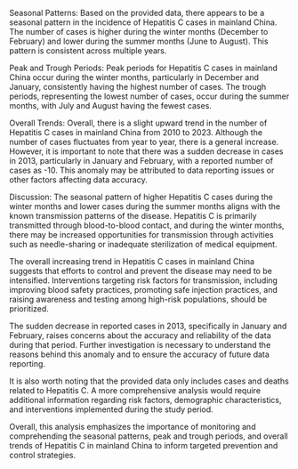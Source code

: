 Seasonal Patterns: 
Based on the provided data, there appears to be a seasonal pattern in the incidence of Hepatitis C cases in mainland China. The number of cases is higher during the winter months (December to February) and lower during the summer months (June to August). This pattern is consistent across multiple years.

Peak and Trough Periods: 
Peak periods for Hepatitis C cases in mainland China occur during the winter months, particularly in December and January, consistently having the highest number of cases. The trough periods, representing the lowest number of cases, occur during the summer months, with July and August having the fewest cases.

Overall Trends: 
Overall, there is a slight upward trend in the number of Hepatitis C cases in mainland China from 2010 to 2023. Although the number of cases fluctuates from year to year, there is a general increase. However, it is important to note that there was a sudden decrease in cases in 2013, particularly in January and February, with a reported number of cases as -10. This anomaly may be attributed to data reporting issues or other factors affecting data accuracy.

Discussion: 
The seasonal pattern of higher Hepatitis C cases during the winter months and lower cases during the summer months aligns with the known transmission patterns of the disease. Hepatitis C is primarily transmitted through blood-to-blood contact, and during the winter months, there may be increased opportunities for transmission through activities such as needle-sharing or inadequate sterilization of medical equipment.

The overall increasing trend in Hepatitis C cases in mainland China suggests that efforts to control and prevent the disease may need to be intensified. Interventions targeting risk factors for transmission, including improving blood safety practices, promoting safe injection practices, and raising awareness and testing among high-risk populations, should be prioritized.

The sudden decrease in reported cases in 2013, specifically in January and February, raises concerns about the accuracy and reliability of the data during that period. Further investigation is necessary to understand the reasons behind this anomaly and to ensure the accuracy of future data reporting.

It is also worth noting that the provided data only includes cases and deaths related to Hepatitis C. A more comprehensive analysis would require additional information regarding risk factors, demographic characteristics, and interventions implemented during the study period.

Overall, this analysis emphasizes the importance of monitoring and comprehending the seasonal patterns, peak and trough periods, and overall trends of Hepatitis C in mainland China to inform targeted prevention and control strategies.